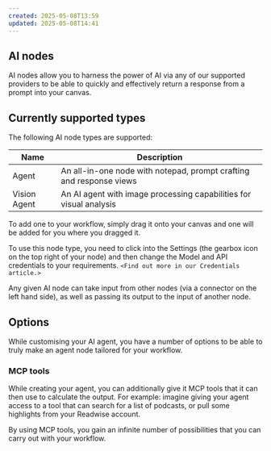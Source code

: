 ```yaml
---
created: 2025-05-08T13:59
updated: 2025-05-08T14:41
---
```

## AI nodes
AI nodes allow you to harness the power of AI via any of our supported providers to be able to quickly and effectively return a response from a prompt into your canvas.

## Currently supported types
The following AI node types are supported:

| Name         | Description                                                         |
| ------------ | ------------------------------------------------------------------- |
| Agent        | An all-in-one node with notepad, prompt crafting and response views |
| Vision Agent | An AI agent with image processing capabilities for visual analysis  |

To add one to your workflow, simply drag it onto your canvas and one will be added for you where you dragged it.

To use this node type, you need to click into the Settings (the gearbox icon on the top right of your node) and then change the Model and API credentials to your requirements. `<Find out more in our Credentials article.>` 

Any given AI node can take input from other nodes (via a connector on the left hand side), as well as passing its output to the input of another node.
## Options
While customising your AI agent, you have a number of options to be able to truly make an agent node tailored for your workflow. 

### MCP tools
While creating your agent, you can additionally give it MCP tools that it can then use to calculate the output. For example: imagine giving your agent access to a tool that can search for a list of podcasts, or pull some highlights from your Readwise account.

By using MCP tools, you gain an infinite number of possibilities that you can carry out with your workflow.